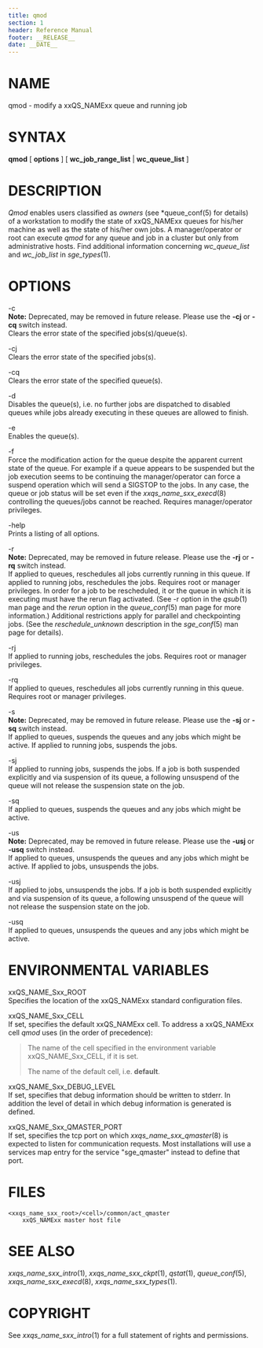 ```yaml
---
title: qmod
section: 1
header: Reference Manual
footer: __RELEASE__
date: __DATE__
---
```


# NAME

qmod - modify a xxQS_NAMExx queue and running job

# SYNTAX

**qmod** \[ **options** \] \[ **wc_job_range_list** \| **wc_queue_list**
\]

# DESCRIPTION

*Qmod* enables users classified as *owners* (see *queue_conf(5) for
details) of a workstation to modify the state of xxQS_NAMExx queues for
his/her machine as well as the state of his/her own jobs. A
manager/operator or root can execute *qmod* for any queue and job in a
cluster but only from administrative hosts. Find additional information
concerning *wc_queue_list* and *wc_job_list* in *sge_types*(1).

# OPTIONS

-c  
**Note:** Deprecated, may be removed in future release. Please use the
**-cj** or **-cq** switch instead.  
Clears the error state of the specified jobs(s)/queue(s).

-cj  
Clears the error state of the specified jobs(s).

-cq  
Clears the error state of the specified queue(s).

-d  
Disables the queue(s), i.e. no further jobs are dispatched to disabled
queues while jobs already executing in these queues are allowed to
finish.

-e  
Enables the queue(s).

-f  
Force the modification action for the queue despite the apparent current
state of the queue. For example if a queue appears to be suspended but
the job execution seems to be continuing the manager/operator can force
a suspend operation which will send a SIGSTOP to the jobs. In any case,
the queue or job status will be set even if the
*xxqs_name_sxx_execd*(8) controlling the queues/jobs cannot be reached.
Requires manager/operator privileges.

-help  
Prints a listing of all options.

-r  
**Note:** Deprecated, may be removed in future release. Please use the
**-rj** or **-rq** switch instead.  
If applied to queues, reschedules all jobs currently running in this
queue. If applied to running jobs, reschedules the jobs. Requires root
or manager privileges. In order for a job to be rescheduled, it or the
queue in which it is executing must have the rerun flag activated. (See
-r option in the *qsub*(1) man page and the *rerun* option in the
*queue_conf*(5) man page for more information.) Additional restrictions
apply for parallel and checkpointing jobs. (See the *reschedule_unknown*
description in the *sge_conf*(5) man page for details).

-rj  
If applied to running jobs, reschedules the jobs. Requires root or
manager privileges.

-rq  
If applied to queues, reschedules all jobs currently running in this
queue. Requires root or manager privileges.

-s  
**Note:** Deprecated, may be removed in future release. Please use the
**-sj** or **-sq** switch instead.  
If applied to queues, suspends the queues and any jobs which might be
active. If applied to running jobs, suspends the jobs.

-sj  
If applied to running jobs, suspends the jobs. If a job is both
suspended explicitly and via suspension of its queue, a following
unsuspend of the queue will not release the suspension state on the job.

-sq  
If applied to queues, suspends the queues and any jobs which might be
active.

-us  
**Note:** Deprecated, may be removed in future release. Please use the
**-usj** or **-usq** switch instead.  
If applied to queues, unsuspends the queues and any jobs which might be
active. If applied to jobs, unsuspends the jobs.

-usj  
If applied to jobs, unsuspends the jobs. If a job is both suspended
explicitly and via suspension of its queue, a following unsuspend of the
queue will not release the suspension state on the job.

-usq  
If applied to queues, unsuspends the queues and any jobs which might be
active.

# ENVIRONMENTAL VARIABLES

xxQS_NAME_Sxx_ROOT  
Specifies the location of the xxQS_NAMExx standard configuration files.

xxQS_NAME_Sxx_CELL  
If set, specifies the default xxQS_NAMExx cell. To address a xxQS_NAMExx
cell *qmod* uses (in the order of precedence):

> The name of the cell specified in the environment variable
> xxQS_NAME_Sxx_CELL, if it is set.
>
> The name of the default cell, i.e. **default**.

xxQS_NAME_Sxx_DEBUG_LEVEL  
If set, specifies that debug information should be written to stderr. In
addition the level of detail in which debug information is generated is
defined.

xxQS_NAME_Sxx_QMASTER_PORT  
If set, specifies the tcp port on which *xxqs_name_sxx_qmaster*(8) is
expected to listen for communication requests. Most installations will
use a services map entry for the service "sge_qmaster" instead to define
that port.

# FILES

    <xxqs_name_sxx_root>/<cell>/common/act_qmaster
    	xxQS_NAMExx master host file

# SEE ALSO

*xxqs_name_sxx_intro*(1), *xxqs_name_sxx_ckpt*(1), *qstat*(1),
*queue_conf*(5), *xxqs_name_sxx_execd*(8), *xxqs_name_sxx_types*(1).

# COPYRIGHT

See *xxqs_name_sxx_intro*(1) for a full statement of rights and
permissions.

